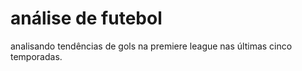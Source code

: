 # análise de futebol
analisando tendências de gols na premiere league nas últimas cinco temporadas.

